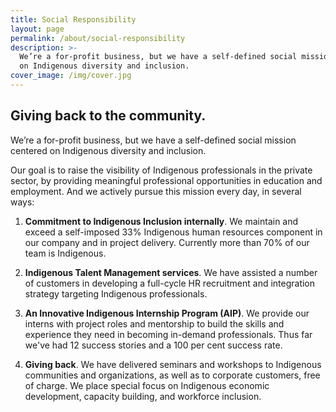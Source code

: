 ```yaml
---
title: Social Responsibility
layout: page
permalink: /about/social-responsibility
description: >-
  We’re a for-profit business, but we have a self-defined social mission centered
  on Indigenous diversity and inclusion.
cover_image: /img/cover.jpg
---
```

## Giving back to the community.

We’re a for-profit business, but we have a self-defined social mission centered on Indigenous diversity and inclusion.

Our goal is to raise the visibility of Indigenous professionals in the private sector, by providing meaningful professional opportunities in education and employment. And we actively pursue this mission every day, in several ways:

1. **Commitment to Indigenous Inclusion internally**. We maintain and exceed a self-imposed 33% Indigenous human resources component in our company and in project delivery. Currently more than 70% of our team is Indigenous.

2. **Indigenous Talent Management services**. We have assisted a number of customers in developing a full-cycle HR recruitment and integration strategy targeting Indigenous professionals.

3. **An Innovative Indigenous Internship Program (AIP)**. We provide our interns with project roles and mentorship to build the skills and experience they need in becoming in-demand professionals. Thus far we've had 12 success stories and a 100 per cent success rate.

4. **Giving back**. We have delivered seminars and workshops to Indigenous communities and organizations, as well as to corporate customers, free of charge. We place special focus on Indigenous economic development, capacity building, and workforce inclusion.
